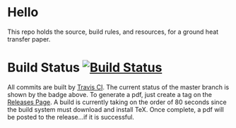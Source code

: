 # Hello

This repo holds the source, build rules, and resources, for a ground heat transfer paper.

# Build Status [![Build Status](https://travis-ci.org/Myoldmopar/GroundHeatFlowsPaper.svg?branch=master)](https://travis-ci.org/Myoldmopar/GroundHeatFlowsPaper)

All commits are built by [Travis CI](https://travis-ci.org).  The current status of the master branch is shown by the badge above.  To generate a pdf, just create a tag on the [Releases Page](https://github.com/Myoldmopar/GroundHeatFlowsPaper/releases).  A build is currently taking on the order of 80 seconds since the build system must download and install TeX.  Once complete, a pdf will be posted to the release...if it is successful. 
